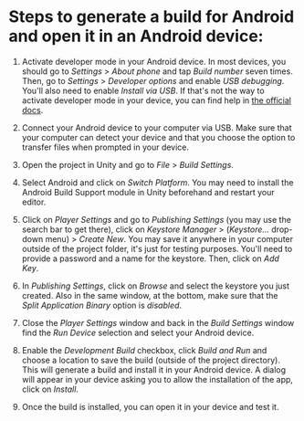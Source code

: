 # Steps to generate a build for Android and open it in an Android device:

1. Activate developer mode in your Android device. In most devices, you should go to *Settings* > *About phone* and tap *Build number* seven times. Then, go to *Settings* > *Developer options* and enable *USB debugging*. You'll also need to enable *Install via USB*. If that's not the way to activate developer mode in your device, you can find help in [the official docs](https://developer.android.com/studio/debug/dev-options).

2. Connect your Android device to your computer via USB. Make sure that your computer can detect your device and that you choose the option to transfer files when prompted in your device.

3. Open the project in Unity and go to *File* > *Build Settings*.

4. Select Android and click on *Switch Platform*. You may need to install the Android Build Support module in Unity beforehand and restart your editor.

5. Click on *Player Settings* and go to *Publishing Settings* (you may use the search bar to get there), click on *Keystore Manager* > (*Keystore...* drop-down menu) > *Create New*. You may save it anywhere in your computer outside of the project folder, it's just for testing purposes. You'll need to provide a password and a name for the keystore. Then, click on *Add Key*.

7. In *Publishing Settings*, click on *Browse* and select the keystore you just created. Also in the same window, at the bottom, make sure that the *Split Application Binary* option is *disabled*.

9. Close the *Player Settings* window and back in the *Build Settings* window find the *Run Device* selection and select your Android device.

10. Enable the *Development Build* checkbox, click *Build and Run* and choose a location to save the build (outside of the project directory). This will generate a build and install it in your Android device. A dialog will appear in your device asking you to allow the installation of the app, click on *Install*.

11. Once the build is installed, you can open it in your device and test it.
